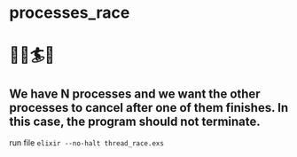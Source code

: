 # processes_race

# :rocket::horse_racing::surfer::bicyclist:

## We have N processes and we want the other processes to cancel after one of them finishes. In this case, the program should not terminate.

run file `elixir --no-halt thread_race.exs`
